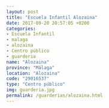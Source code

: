 ```yaml
---
layout: post
title: "Escuela Infantil Alozaina"
date: 2017-09-20 20:57:05 +0200
categories:
- Escuela Infantil
- malaga
- alozaina
- Centro público
- guarderia
name: "Alozaina"
province: "Málaga"
location: "Alozaina"
code: "29016537"
type: "Centro público"
img: guarderia.jpg
permalink: /guarderias/alozaina.html
---
```

